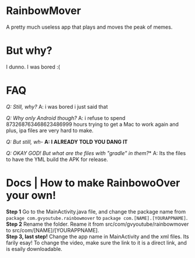 # RainbowMover
A pretty much useless app that plays and moves the peak of memes.
# But why?
I dunno.
I was bored :(
# FAQ
*Q: Still, why?*
A: i was bored i just said that

*Q: Why only Android though?*
A: i refuse to spend 873268763468623486999 hours trying to get a Mac to work again and plus, ipa files are very hard to make.

*Q: But still, wh-*
**A: I ALREADY TOLD YOU DANG IT**

*Q: OKAY GOD! But what are the files with "gradle" in them?**
A: Its the files to have the YML build the APK for release.
# Docs | How to make RainbowoOver your own!
**Step 1**
Go to the MainActivity.java file, and change the package name from
``package com.gvyoutube.rainbowmover``
to
``package com.[NAME].[YOURAPPNAME]``.</br>
**Step 2**
Rename the folder.
Reame it from src/com/gvyoutube/rainbowmover 
to
src/com/[NAME]/[YOURAPPNAME].</br>
**Step 3, last step!**
Change the app name in MainActivity and the xml files. Its farily esay!
To change the video, make sure the link to it is a direct link, and is esaily downloadable.
